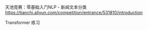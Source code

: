 天池竞赛：零基础入门NLP - 新闻文本分类
https://tianchi.aliyun.com/competition/entrance/531810/introduction

Transformer 练习
